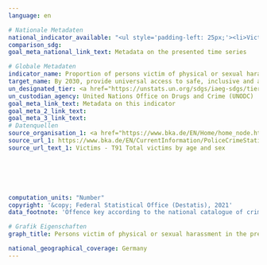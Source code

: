 ```yaml
---
language: en    

# Nationale Metadaten    
national_indicator_available: "<ul style='padding-left: 25px;'><li>Victims of physical harassment</li> <li> Victims of sexual harassment</li></ul>"    
comparison_sdg:     
goal_meta_national_link_text: Metadata on the presented time series    

# Globale Metadaten    
indicator_name: Proportion of persons victim of physical or sexual harassment, by sex, age, disability status and place of occurrence, in the previous 12 months    
target_name: By 2030, provide universal access to safe, inclusive and accessible, green and public spaces, in particular for women and children, older persons and persons with disabilities    
un_designated_tier: <a href="https://unstats.un.org/sdgs/iaeg-sdgs/tier-classification/" title="Click here for more information on the UN tier classification."  target="_blank">Tier II</a>    
un_custodian_agency: United Nations Office on Drugs and Crime (UNODC)    
goal_meta_link_text: Metadata on this indicator    
goal_meta_2_link_text:     
goal_meta_3_link_text:         
# Datenquellen
source_organisation_1: <a href="https://www.bka.de/EN/Home/home_node.htm"> Federal Criminal Police Office </a>
source_url_1: https://www.bka.de/EN/CurrentInformation/PoliceCrimeStatistics/2020/pcs2020_node.html
source_url_text_1: Victims - T91 Total victims by age and sex





    
computation_units: "Number"    
copyright: '&copy; Federal Statistical Office (Destatis), 2021'    
data_footnote: 'Offence key according to the national catalogue of criminal offences: Until 2016, offence key 232400 applied to physical harassment; from 2017, offence keys 232400 and 114000. Until 2016, offence key 132010 applied to sexual harassment; from 2017, offence keys 132010 and 115000.'    

# Grafik Eigenschaften    
graph_title: Persons victim of physical or sexual harassment in the previous 12 months    

national_geographical_coverage: Germany    
---
```


<span></span>